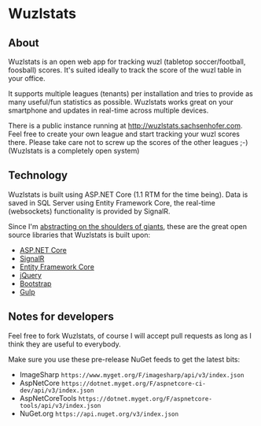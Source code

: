 # Wuzlstats

## About

Wuzlstats is an open web app for tracking wuzl (tabletop soccer/football, foosball) scores. It's suited ideally to track the score of the wuzl table in your office.

It supports multiple leagues (tenants) per installation and tries to provide as many useful/fun statistics as possible. Wuzlstats works great on your smartphone and updates in real-time across multiple devices.

There is a public instance running at http://wuzlstats.sachsenhofer.com. Feel free to create your own league and start tracking your wuzl scores there. Please take care not to screw up the scores of the other leagues ;-) (Wuzlstats is a completely open system)

## Technology

Wuzlstats is built using ASP.NET Core (1.1 RTM for the time being). Data is saved in SQL Server using Entity Framework Core, the real-time (websockets) functionality is provided by SignalR.

Since I'm [abstracting on the shoulders of giants](http://www.hanselman.com/blog/WeAreAbstractingOnTheShouldersOfGiants.aspx), these are the great open source libraries that Wuzlstats is built upon:

* [ASP.NET Core](http://www.asp.net/core)
* [SignalR](http://signalr.net/)
* [Entity Framework Core](https://ef.readthedocs.io/en/latest/)
* [jQuery](https://jquery.com/)
* [Bootstrap](http://getbootstrap.com/)
* [Gulp](http://gulpjs.com/)


## Notes for developers

Feel free to fork Wuzlstats, of course I will accept pull requests as long as I think they are useful to everybody.

Make sure you use these pre-release NuGet feeds to get the latest bits:

* ImageSharp `https://www.myget.org/F/imagesharp/api/v3/index.json`
* AspNetCore `https://dotnet.myget.org/F/aspnetcore-ci-dev/api/v3/index.json`
* AspNetCoreTools `https://dotnet.myget.org/F/aspnetcore-tools/api/v3/index.json`
* NuGet.org `https://api.nuget.org/v3/index.json`

